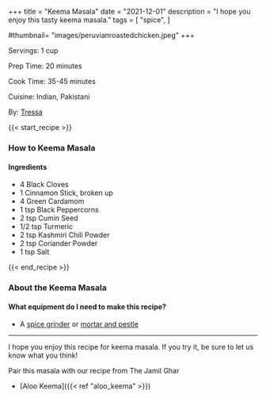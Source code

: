 +++
title = "Keema Masala"
date = "2021-12-01"
description = "I hope you enjoy this tasty keema masala."
tags = [
    "spice",
]

#thumbnail= "images/peruvianroastedchicken.jpeg"
+++

Servings: 1 cup <!--more-->

Prep Time: 20 minutes 

Cook Time: 35-45 minutes 

Cuisine: Indian, Pakistani

By: [Tressa](https://www.jamilghar.com/about/)

{{< start_recipe >}}

### How to Keema Masala

#### Ingredients 

* 4 Black Cloves 
* 1 Cinnamon Stick, broken up
* 4 Green Cardamom
* 1 tsp Black Peppercorns
* 2 tsp Cumin Seed 
* 1/2 tsp Turmeric 
* 2 tsp Kashmiri Chili Powder
* 2 tsp Coriander Powder
* 1 tsp Salt

{{< end_recipe >}}

### About the Keema Masala 

#### What equipment do I need to make this recipe?

* A [spice grinder](https://amzn.to/3IHB2QE) or [mortar and pestle](https://amzn.to/3EMjPDc)

---- 

I hope you enjoy this recipe for keema masala. If you try it, be sure to let us know what you think!

Pair this masala with our recipe from The Jamil Ghar 

* [Aloo Keema]({{< ref "aloo_keema" >}})
